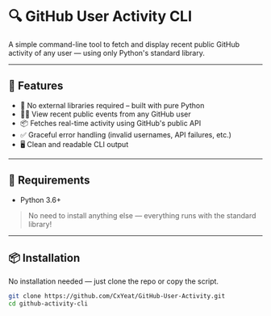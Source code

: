 # 🔍 GitHub User Activity CLI

A simple command-line tool to fetch and display recent public GitHub activity of any user — using only Python's standard library.

---

## 🚀 Features

- 🔧 No external libraries required – built with pure Python
- 🧑‍💻 View recent public events from any GitHub user
- 📦 Fetches real-time activity using GitHub's public API
- ✅ Graceful error handling (invalid usernames, API failures, etc.)
- 🖥️ Clean and readable CLI output

---

## 🧰 Requirements

- Python 3.6+

> No need to install anything else — everything runs with the standard library!

---

## 📦 Installation

No installation needed — just clone the repo or copy the script.

```bash
git clone https://github.com/CxYeat/GitHub-User-Activity.git
cd github-activity-cli
